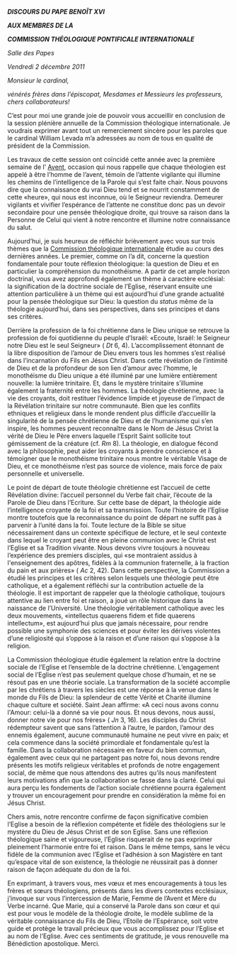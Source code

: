 ***DISCOURS DU PAPE BENOÎT XVI***

***AUX MEMBRES DE LA***

***COMMISSION THÉOLOGIQUE PONTIFICALE INTERNATIONALE***

*Salle des Papes*

*Vendredi 2 décembre 2011*

*Monsieur le cardinal,*

*vénérés frères dans l’épiscopat,* *Mesdames et Messieurs les professeurs,* *chers collaborateurs!*

C’est pour moi une grande joie de pouvoir vous accueillir en conclusion de la session plénière annuelle de la Commission théologique internationale. Je voudrais exprimer avant tout un remerciement sincère pour les paroles que le cardinal William Levada m’a adressées au nom de tous en qualité de président de la Commission.

Les travaux de cette session ont coïncidé cette année avec la première semaine de l’ [Avent](http://www.vatican.va/liturgical_year/advent/2011/index_fr.html), occasion qui nous rappelle que chaque théologien est appelé à être l’homme de l’avent, témoin de l’attente vigilante qui illumine les chemins de l’intelligence de la Parole qui s’est faite chair. Nous pouvons dire que la connaissance du vrai Dieu tend et se nourrit constamment de cette «heure», qui nous est inconnue, où le Seigneur reviendra. Demeurer vigilants et vivifier l’espérance de l’attente ne constitue donc pas un devoir secondaire pour une pensée théologique droite, qui trouve sa raison dans la Personne de Celui qui vient à notre rencontre et illumine notre connaissance du salut.

Aujourd’hui, je suis heureux de réfléchir brièvement avec vous sur trois thèmes que la [Commission théologique internationale](http://www.vatican.va/roman_curia/congregations/cfaith/cti_index_fr.htm) étudie au cours des dernières années. Le premier, comme on l’a dit, concerne la question fondamentale pour toute réflexion théologique: la question de Dieu et en particulier la compréhension du monothéisme. A partir de cet ample horizon doctrinal, vous avez approfondi également un thème à caractère ecclésial: la signification de la doctrine sociale de l’Eglise, réservant ensuite une attention particulière à un thème qui est aujourd’hui d’une grande actualité pour la pensée théologique sur Dieu: la question du *status* même de la théologie aujourd’hui, dans ses perspectives, dans ses principes et dans ses critères.

Derrière la profession de la foi chrétienne dans le Dieu unique se retrouve la profession de foi quotidienne du peuple d’Israël: «Ecoute, Israël: le Seigneur notre Dieu est le seul Seigneur» ( *Dt* 6, 4). L’accomplissement étonnant de la libre disposition de l’amour de Dieu envers tous les hommes s’est réalisé dans l’incarnation du Fils en Jésus Christ. Dans cette révélation de l’intimité de Dieu et de la profondeur de son lien d’amour avec l’homme, le monothéisme du Dieu unique a été illuminé par une lumière entièrement nouvelle: la lumière trinitaire. Et, dans le mystère trinitaire s’illumine également la fraternité entre les hommes. La théologie chrétienne, avec la vie des croyants, doit restituer l’évidence limpide et joyeuse de l’impact de la Révélation trinitaire sur notre communauté. Bien que les conflits ethniques et religieux dans le monde rendent plus difficile d’accueillir la singularité de la pensée chrétienne de Dieu et de l’humanisme qui s’en inspire, les hommes peuvent reconnaître dans le Nom de Jésus Christ la vérité de Dieu le Père envers laquelle l’Esprit Saint sollicite tout gémissement de la créature (cf. *Rm* 8). La théologie, en dialogue fécond avec la philosophie, peut aider les croyants à prendre conscience et à témoigner que le monothéisme trinitaire nous montre le véritable Visage de Dieu, et ce monothéisme n’est pas source de violence, mais force de paix personnelle et universelle.

Le point de départ de toute théologie chrétienne est l’accueil de cette Révélation divine: l’accueil personnel du Verbe fait chair, l’écoute de la Parole de Dieu dans l’Ecriture. Sur cette base de départ, la théologie aide l’intelligence croyante de la foi et sa transmission. Toute l’histoire de l’Eglise montre toutefois que la reconnaissance du point de départ ne suffit pas à parvenir à l’unité dans la foi. Toute lecture de la Bible se situe nécessairement dans un contexte spécifique de lecture, et le seul contexte dans lequel le croyant peut être en pleine communion avec le Christ est l’Eglise et sa Tradition vivante. Nous devons vivre toujours à nouveau l’expérience des premiers disciples, qui «se montraient assidus à l'enseignement des apôtres, fidèles à la communion fraternelle, à la fraction du pain et aux prières» ( *Ac* 2, 42). Dans cette perspective, la Commission a étudié les principes et les critères selon lesquels une théologie peut être catholique, et a également réfléchi sur la contribution actuelle de la théologie. Il est important de rappeler que la théologie catholique, toujours attentive au lien entre foi et raison, a joué un rôle historique dans la naissance de l’Université. Une théologie véritablement catholique avec les deux mouvements, «intellectus quaerens fidem et fide quaerens intellectum», est aujourd’hui plus que jamais nécessaire, pour rendre possible une symphonie des sciences et pour éviter les dérives violentes d’une religiosité qui s’oppose à la raison et d’une raison qui s’oppose à la religion.

La Commission théologique étudie également la relation entre la doctrine sociale de l’Eglise et l’ensemble de la doctrine chrétienne. L’engagement social de l’Eglise n’est pas seulement quelque chose d’humain, et ne se résout pas en une théorie sociale. La transformation de la société accomplie par les chrétiens à travers les siècles est une réponse à la venue dans le monde du Fils de Dieu: la splendeur de cette Vérité et Charité illumine chaque culture et société. Saint Jean affirme: «A ceci nous avons connu l'Amour: celui-là a donné sa vie pour nous. Et nous devons, nous aussi, donner notre vie pour nos frères» ( *Jn* 3, 16). Les disciples du Christ rédempteur savent que sans l’attention à l’autre, le pardon, l’amour des ennemis également, aucune communauté humaine ne peut vivre en paix; et cela commence dans la société primordiale et fondamentale qu’est la famille. Dans la collaboration nécessaire en faveur du bien commun, également avec ceux qui ne partagent pas notre foi, nous devons rendre présents les motifs religieux véritables et profonds de notre engagement social, de même que nous attendons des autres qu’ils nous manifestent leurs motivations afin que la collaboration se fasse dans la clarté. Celui qui aura perçu les fondements de l’action sociale chrétienne pourra également y trouver un encouragement pour prendre en considération la même foi en Jésus Christ.

Chers amis, notre rencontre confirme de façon significative combien l’Eglise a besoin de la réflexion compétente et fidèle des théologiens sur le mystère du Dieu de Jésus Christ et de son Eglise. Sans une réflexion théologique saine et vigoureuse, l’Eglise risquerait de ne pas exprimer pleinement l’harmonie entre foi et raison. Dans le même temps, sans le vécu fidèle de la communion avec l’Eglise et l’adhésion à son Magistère en tant qu’espace vital de son existence, la théologie ne réussirait pas à donner raison de façon adéquate du don de la foi.

En exprimant, à travers vous, mes vœux et mes encouragements à tous les frères et sœurs théologiens, présents dans les divers contextes ecclésiaux, j’invoque sur vous l’intercession de Marie, Femme de l’Avent et Mère du Verbe incarné. Que Marie, qui a conservé la Parole dans son cœur et qui est pour vous le modèle de la théologie droite, le modèle sublime de la véritable connaissance du Fils de Dieu, l’Etoile de l’Espérance, soit votre guide et protège le travail précieux que vous accomplissez pour l’Eglise et au nom de l’Eglise. Avec ces sentiments de gratitude, je vous renouvelle ma Bénédiction apostolique. Merci.